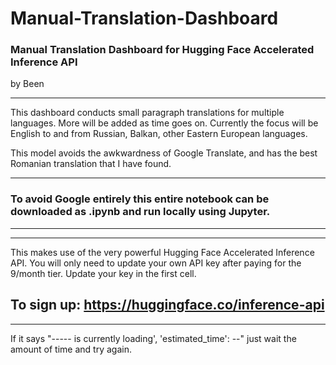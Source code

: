 # Manual-Translation-Dashboard

### Manual Translation Dashboard for Hugging Face Accelerated Inference API
by Been 

--- 

This dashboard conducts small paragraph translations for multiple languages. More will be added as time goes on. Currently the focus will be English to and from Russian, Balkan, other Eastern European languages.    

This model avoids the awkwardness of Google Translate, and has the best Romanian translation that I have found.   

---  

### To avoid Google entirely this entire notebook can be downloaded as .ipynb and run locally using Jupyter.  

---  

--- 

This makes use of the very powerful Hugging Face Accelerated Inference API. You will only need to update your own API key after paying for the 9/month tier. Update your key in the first cell.   

To sign up:
https://huggingface.co/inference-api
---  

--- 

If it says "----- is currently loading', 'estimated_time': --" just wait the amount of time and try again. 
